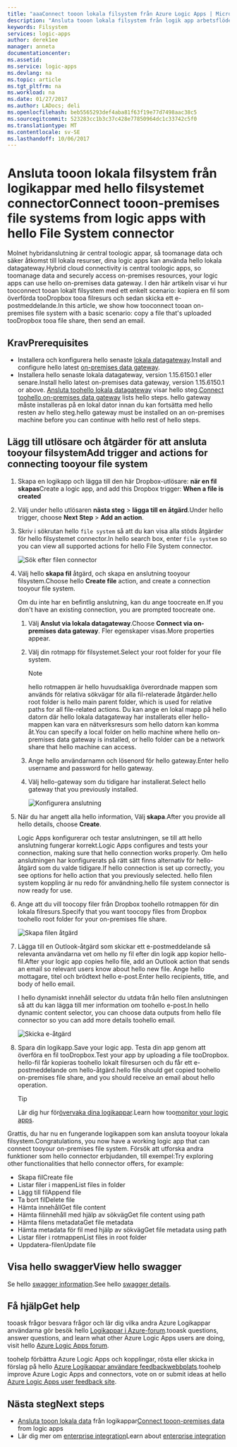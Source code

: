 ```yaml
---
title: "aaaConnect tooon lokala filsystem från Azure Logic Apps | Microsoft Docs"
description: "Ansluta tooon lokala filsystem från logik app arbetsflödet via hello lokala datagateway och filsystemet connector"
keywords: Filsystem
services: logic-apps
author: derek1ee
manager: anneta
documentationcenter: 
ms.assetid: 
ms.service: logic-apps
ms.devlang: na
ms.topic: article
ms.tgt_pltfrm: na
ms.workload: na
ms.date: 01/27/2017
ms.author: LADocs; deli
ms.openlocfilehash: beb5565293def4aba81f63f19e77d7498aac38c5
ms.sourcegitcommit: 523283cc1b3c37c428e77850964dc1c33742c5f0
ms.translationtype: MT
ms.contentlocale: sv-SE
ms.lasthandoff: 10/06/2017
---
```

# <a name="connect-tooon-premises-file-systems-from-logic-apps-with-hello-file-system-connector"></a><span data-ttu-id="141e3-104">Ansluta tooon lokala filsystem från logikappar med hello filsystemet connector</span><span class="sxs-lookup"><span data-stu-id="141e3-104">Connect tooon-premises file systems from logic apps with hello File System connector</span></span>

<span data-ttu-id="141e3-105">Molnet hybridanslutning är central toologic appar, så toomanage data och säker åtkomst till lokala resurser, dina logic apps kan använda hello lokala datagateway.</span><span class="sxs-lookup"><span data-stu-id="141e3-105">Hybrid cloud connectivity is central toologic apps, so toomanage data and securely access on-premises resources, your logic apps can use hello on-premises data gateway.</span></span> <span data-ttu-id="141e3-106">I den här artikeln visar vi hur tooconnect tooan lokalt filsystem med ett enkelt scenario: kopiera en fil som överförda tooDropbox tooa filresurs och sedan skicka ett e-postmeddelande.</span><span class="sxs-lookup"><span data-stu-id="141e3-106">In this article, we show how tooconnect tooan on-premises file system with a basic scenario: copy a file that's uploaded tooDropbox tooa file share, then send an email.</span></span>

## <a name="prerequisites"></a><span data-ttu-id="141e3-107">Krav</span><span class="sxs-lookup"><span data-stu-id="141e3-107">Prerequisites</span></span>

- <span data-ttu-id="141e3-108">Installera och konfigurera hello senaste [lokala datagateway](https://www.microsoft.com/download/details.aspx?id=53127).</span><span class="sxs-lookup"><span data-stu-id="141e3-108">Install and configure hello latest [on-premises data gateway](https://www.microsoft.com/download/details.aspx?id=53127).</span></span>
- <span data-ttu-id="141e3-109">Installera hello senaste lokala datagateway, version 1.15.6150.1 eller senare.</span><span class="sxs-lookup"><span data-stu-id="141e3-109">Install hello latest on-premises data gateway, version 1.15.6150.1 or above.</span></span> <span data-ttu-id="141e3-110">[Ansluta toohello lokala datagateway](http://aka.ms/logicapps-gateway) visar hello steg.</span><span class="sxs-lookup"><span data-stu-id="141e3-110">[Connect toohello on-premises data gateway](http://aka.ms/logicapps-gateway) lists hello steps.</span></span> <span data-ttu-id="141e3-111">hello gateway måste installeras på en lokal dator innan du kan fortsätta med hello resten av hello steg.</span><span class="sxs-lookup"><span data-stu-id="141e3-111">hello gateway must be installed on an on-premises machine before you can continue with hello rest of hello steps.</span></span>

## <a name="add-trigger-and-actions-for-connecting-tooyour-file-system"></a><span data-ttu-id="141e3-112">Lägg till utlösare och åtgärder för att ansluta tooyour filsystem</span><span class="sxs-lookup"><span data-stu-id="141e3-112">Add trigger and actions for connecting tooyour file system</span></span>

1. <span data-ttu-id="141e3-113">Skapa en logikapp och lägga till den här Dropbox-utlösare: **när en fil skapas**</span><span class="sxs-lookup"><span data-stu-id="141e3-113">Create a logic app, and add this Dropbox trigger: **When a file is created**</span></span> 
2. <span data-ttu-id="141e3-114">Välj under hello utlösaren **nästa steg** > **lägga till en åtgärd**.</span><span class="sxs-lookup"><span data-stu-id="141e3-114">Under hello trigger, choose **Next Step** > **Add an action**.</span></span> 
3. <span data-ttu-id="141e3-115">Skriv i sökrutan hello `file system` så att du kan visa alla stöds åtgärder för hello filsystemet connector.</span><span class="sxs-lookup"><span data-stu-id="141e3-115">In hello search box, enter `file system` so you can view all supported actions for hello File System connector.</span></span>

   ![Sök efter filen connector](media/logic-apps-using-file-connector/search-file-connector.png)

2. <span data-ttu-id="141e3-117">Välj hello **skapa fil** åtgärd, och skapa en anslutning tooyour filsystem.</span><span class="sxs-lookup"><span data-stu-id="141e3-117">Choose hello **Create file** action, and create a connection tooyour file system.</span></span>

   <span data-ttu-id="141e3-118">Om du inte har en befintlig anslutning, kan du ange toocreate en.</span><span class="sxs-lookup"><span data-stu-id="141e3-118">If you don't have an existing connection, you are prompted toocreate one.</span></span>

   1. <span data-ttu-id="141e3-119">Välj **Anslut via lokala datagateway**.</span><span class="sxs-lookup"><span data-stu-id="141e3-119">Choose **Connect via on-premises data gateway**.</span></span> <span data-ttu-id="141e3-120">Fler egenskaper visas.</span><span class="sxs-lookup"><span data-stu-id="141e3-120">More properties appear.</span></span>
   2. <span data-ttu-id="141e3-121">Välj din rotmapp för filsystemet.</span><span class="sxs-lookup"><span data-stu-id="141e3-121">Select your root folder for your file system.</span></span>
      
       > [!NOTE]
       > <span data-ttu-id="141e3-122">hello rotmappen är hello huvudsakliga överordnade mappen som används för relativa sökvägar för alla fil-relaterade åtgärder.</span><span class="sxs-lookup"><span data-stu-id="141e3-122">hello root folder is hello main parent folder, which is used for relative paths for all file-related actions.</span></span> <span data-ttu-id="141e3-123">Du kan ange en lokal mapp på hello datorn där hello lokala datagateway har installerats eller hello-mappen kan vara en nätverksresurs som hello datorn kan komma åt.</span><span class="sxs-lookup"><span data-stu-id="141e3-123">You can specify a local folder on hello machine where hello on-premises data gateway is installed, or hello folder can be a network share that hello machine can access.</span></span>

   3. <span data-ttu-id="141e3-124">Ange hello användarnamn och lösenord för hello gateway.</span><span class="sxs-lookup"><span data-stu-id="141e3-124">Enter hello username and password for hello gateway.</span></span>
   4. <span data-ttu-id="141e3-125">Välj hello-gateway som du tidigare har installerat.</span><span class="sxs-lookup"><span data-stu-id="141e3-125">Select hello gateway that you previously installed.</span></span>

       ![Konfigurera anslutning](media/logic-apps-using-file-connector/create-file.png)

3. <span data-ttu-id="141e3-127">När du har angett alla hello information, Välj **skapa**.</span><span class="sxs-lookup"><span data-stu-id="141e3-127">After you provide all hello details, choose **Create**.</span></span> 

   <span data-ttu-id="141e3-128">Logic Apps konfigurerar och testar anslutningen, se till att hello anslutning fungerar korrekt.</span><span class="sxs-lookup"><span data-stu-id="141e3-128">Logic Apps configures and tests your connection, making sure that hello connection works properly.</span></span> 
   <span data-ttu-id="141e3-129">Om hello anslutningen har konfigurerats på rätt sätt finns alternativ för hello-åtgärd som du valde tidigare.</span><span class="sxs-lookup"><span data-stu-id="141e3-129">If hello connection is set up correctly, you see options for hello action that you previously selected.</span></span> 
   <span data-ttu-id="141e3-130">hello filen system koppling är nu redo för användning.</span><span class="sxs-lookup"><span data-stu-id="141e3-130">hello file system connector is now ready for use.</span></span>

4. <span data-ttu-id="141e3-131">Ange att du vill toocopy filer från Dropbox toohello rotmappen för din lokala filresurs.</span><span class="sxs-lookup"><span data-stu-id="141e3-131">Specify that you want toocopy files from Dropbox toohello root folder for your on-premises file share.</span></span>

   ![Skapa filen åtgärd](media/logic-apps-using-file-connector/create-file-filled.png)

5. <span data-ttu-id="141e3-133">Lägga till en Outlook-åtgärd som skickar ett e-postmeddelande så relevanta användarna vet om hello ny fil efter din logik app kopior hello-fil.</span><span class="sxs-lookup"><span data-stu-id="141e3-133">After your logic app copies hello file, add an Outlook action that sends an email so relevant users know about hello new file.</span></span> <span data-ttu-id="141e3-134">Ange hello mottagare, titel och brödtext hello e-post.</span><span class="sxs-lookup"><span data-stu-id="141e3-134">Enter hello recipients, title, and body of hello email.</span></span> 

   <span data-ttu-id="141e3-135">I hello dynamiskt innehåll selector du utdata från hello filen anslutningen så att du kan lägga till mer information om toohello e-post.</span><span class="sxs-lookup"><span data-stu-id="141e3-135">In hello dynamic content selector, you can choose data outputs from hello file connector so you can add more details toohello email.</span></span>

   ![Skicka e-åtgärd](media/logic-apps-using-file-connector/send-email.png)

6. <span data-ttu-id="141e3-137">Spara din logikapp.</span><span class="sxs-lookup"><span data-stu-id="141e3-137">Save your logic app.</span></span> <span data-ttu-id="141e3-138">Testa din app genom att överföra en fil tooDropbox.</span><span class="sxs-lookup"><span data-stu-id="141e3-138">Test your app by uploading a file tooDropbox.</span></span> <span data-ttu-id="141e3-139">hello-fil får kopieras toohello lokalt filresursen och du får ett e-postmeddelande om hello-åtgärd.</span><span class="sxs-lookup"><span data-stu-id="141e3-139">hello file should get copied toohello on-premises file share, and you should receive an email about hello operation.</span></span>

   > [!TIP] 
   > <span data-ttu-id="141e3-140">Lär dig hur för[övervaka dina logikappar](../logic-apps/logic-apps-monitor-your-logic-apps.md).</span><span class="sxs-lookup"><span data-stu-id="141e3-140">Learn how too[monitor your logic apps](../logic-apps/logic-apps-monitor-your-logic-apps.md).</span></span>

<span data-ttu-id="141e3-141">Grattis, du har nu en fungerande logikappen som kan ansluta tooyour lokala filsystem.</span><span class="sxs-lookup"><span data-stu-id="141e3-141">Congratulations, you now have a working logic app that can connect tooyour on-premises file system.</span></span> <span data-ttu-id="141e3-142">Försök att utforska andra funktioner som hello connector erbjudanden, till exempel:</span><span class="sxs-lookup"><span data-stu-id="141e3-142">Try exploring other functionalities that hello connector offers, for example:</span></span>

- <span data-ttu-id="141e3-143">Skapa fil</span><span class="sxs-lookup"><span data-stu-id="141e3-143">Create file</span></span>
- <span data-ttu-id="141e3-144">Listar filer i mappen</span><span class="sxs-lookup"><span data-stu-id="141e3-144">List files in folder</span></span>
- <span data-ttu-id="141e3-145">Lägg till fil</span><span class="sxs-lookup"><span data-stu-id="141e3-145">Append file</span></span>
- <span data-ttu-id="141e3-146">Ta bort fil</span><span class="sxs-lookup"><span data-stu-id="141e3-146">Delete file</span></span>
- <span data-ttu-id="141e3-147">Hämta innehåll</span><span class="sxs-lookup"><span data-stu-id="141e3-147">Get file content</span></span>
- <span data-ttu-id="141e3-148">Hämta filinnehåll med hjälp av sökväg</span><span class="sxs-lookup"><span data-stu-id="141e3-148">Get file content using path</span></span>
- <span data-ttu-id="141e3-149">Hämta filens metadata</span><span class="sxs-lookup"><span data-stu-id="141e3-149">Get file metadata</span></span>
- <span data-ttu-id="141e3-150">Hämta metadata för fil med hjälp av sökväg</span><span class="sxs-lookup"><span data-stu-id="141e3-150">Get file metadata using path</span></span>
- <span data-ttu-id="141e3-151">Listar filer i rotmappen</span><span class="sxs-lookup"><span data-stu-id="141e3-151">List files in root folder</span></span>
- <span data-ttu-id="141e3-152">Uppdatera-filen</span><span class="sxs-lookup"><span data-stu-id="141e3-152">Update file</span></span>

## <a name="view-hello-swagger"></a><span data-ttu-id="141e3-153">Visa hello swagger</span><span class="sxs-lookup"><span data-stu-id="141e3-153">View hello swagger</span></span>
<span data-ttu-id="141e3-154">Se hello [swagger information](/connectors/fileconnector/).</span><span class="sxs-lookup"><span data-stu-id="141e3-154">See hello [swagger details](/connectors/fileconnector/).</span></span> 

## <a name="get-help"></a><span data-ttu-id="141e3-155">Få hjälp</span><span class="sxs-lookup"><span data-stu-id="141e3-155">Get help</span></span>

<span data-ttu-id="141e3-156">tooask frågor besvara frågor och lär dig vilka andra Azure Logikappar användarna gör besök hello [Logikappar i Azure-forum](https://social.msdn.microsoft.com/Forums/en-US/home?forum=azurelogicapps).</span><span class="sxs-lookup"><span data-stu-id="141e3-156">tooask questions, answer questions, and learn what other Azure Logic Apps users are doing, visit hello [Azure Logic Apps forum](https://social.msdn.microsoft.com/Forums/en-US/home?forum=azurelogicapps).</span></span>

<span data-ttu-id="141e3-157">toohelp förbättra Azure Logic Apps och kopplingar, rösta eller skicka in förslag på hello [Azure Logikappar användare feedbackwebbplats](http://aka.ms/logicapps-wish).</span><span class="sxs-lookup"><span data-stu-id="141e3-157">toohelp improve Azure Logic Apps and connectors, vote on or submit ideas at hello [Azure Logic Apps user feedback site](http://aka.ms/logicapps-wish).</span></span>

## <a name="next-steps"></a><span data-ttu-id="141e3-158">Nästa steg</span><span class="sxs-lookup"><span data-stu-id="141e3-158">Next steps</span></span>

- <span data-ttu-id="141e3-159">[Ansluta tooon lokala data](../logic-apps/logic-apps-gateway-connection.md) från logikappar</span><span class="sxs-lookup"><span data-stu-id="141e3-159">[Connect tooon-premises data](../logic-apps/logic-apps-gateway-connection.md) from logic apps</span></span>
- <span data-ttu-id="141e3-160">Lär dig mer om [enterprise integration](../logic-apps/logic-apps-enterprise-integration-overview.md)</span><span class="sxs-lookup"><span data-stu-id="141e3-160">Learn about [enterprise integration](../logic-apps/logic-apps-enterprise-integration-overview.md)</span></span>
